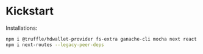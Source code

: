 # Kickstart

Installations:

```bash
npm i @truffle/hdwallet-provider fs-extra ganache-cli mocha next react react-dom semantic-ui-css semantic-ui-react solc web3
npm i next-routes --legacy-peer-deps
```

